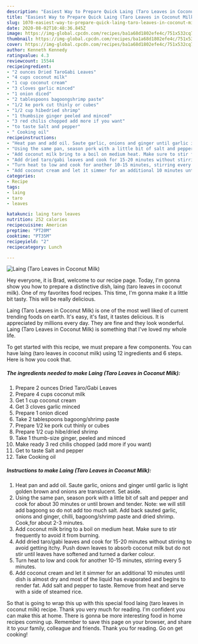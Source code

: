 ```yaml
---
description: "Easiest Way to Prepare Quick Laing (Taro Leaves in Coconut Milk)"
title: "Easiest Way to Prepare Quick Laing (Taro Leaves in Coconut Milk)"
slug: 1070-easiest-way-to-prepare-quick-laing-taro-leaves-in-coconut-milk
date: 2020-08-02T10:48:36.845Z
image: https://img-global.cpcdn.com/recipes/ba1a68d1802efe4c/751x532cq70/laing-taro-leaves-in-coconut-milk-recipe-main-photo.jpg
thumbnail: https://img-global.cpcdn.com/recipes/ba1a68d1802efe4c/751x532cq70/laing-taro-leaves-in-coconut-milk-recipe-main-photo.jpg
cover: https://img-global.cpcdn.com/recipes/ba1a68d1802efe4c/751x532cq70/laing-taro-leaves-in-coconut-milk-recipe-main-photo.jpg
author: Kenneth Kennedy
ratingvalue: 4.3
reviewcount: 15544
recipeingredient:
- "2 ounces Dried TaroGabi Leaves"
- "4 cups coconut milk"
- "1 cup coconut cream"
- "3 cloves garlic minced"
- "1 onion diced"
- "2 tablespoons bagoongshrimp paste"
- "1/2 ke pork cut thinly or cubes"
- "1/2 cup hibedried shrimp"
- "1 thumbsize ginger peeled and minced"
- "3 red chilis chopped add more if you want"
- "to taste Salt and pepper"
- " Cooking oil"
recipeinstructions:
- "Heat pan and add oil. Saute garlic, onions and ginger until garlic is light golden brown and onions are translucent. Set aside."
- "Using the same pan, season pork with a little bit of salt and pepper and cook for about 30 minutes or until brown and tender. Note: we will still add bagoong so do not add too much salt. Add back sauted garlic, onions and ginger, chilli, bagoong/shrimp paste and dried shrimp. Cook,for about 2-3 minutes."
- "Add coconut milk bring to a boil on medium heat. Make sure to stir frequently to avoid it from burning."
- "Add dried taro/gabi leaves and cook for 15-20 minutes without stirring to avoid getting itchy. Push down leaves to absorb coconut milk but do not stir until leaves have softened and turned a darker colour."
- "Turn heat to low and cook for another 10-15 minutes, stirring every 5 minutes."
- "Add coconut cream and let it simmer for an additional 10 minutes until dish is almost dry and most of the liquid has evaporated and begins to render fat. Add salt and pepper to taste. Remove from heat and serve with a side of steamed rice."
categories:
- Recipe
tags:
- laing
- taro
- leaves

katakunci: laing taro leaves 
nutrition: 252 calories
recipecuisine: American
preptime: "PT20M"
cooktime: "PT35M"
recipeyield: "2"
recipecategory: Lunch

---
```



![Laing (Taro Leaves in Coconut Milk)](https://img-global.cpcdn.com/recipes/ba1a68d1802efe4c/751x532cq70/laing-taro-leaves-in-coconut-milk-recipe-main-photo.jpg)

Hey everyone, it is Brad, welcome to our recipe page. Today, I'm gonna show you how to prepare a distinctive dish, laing (taro leaves in coconut milk). One of my favorites food recipes. This time, I'm gonna make it a little bit tasty. This will be really delicious.

Laing (Taro Leaves in Coconut Milk) is one of the most well liked of current trending foods on earth. It's easy, it's fast, it tastes delicious. It is appreciated by millions every day. They are fine and they look wonderful. Laing (Taro Leaves in Coconut Milk) is something that I've loved my whole life.




To get started with this recipe, we must prepare a few components. You can have laing (taro leaves in coconut milk) using 12 ingredients and 6 steps. Here is how you cook that.

<!--inarticleads1-->

##### The ingredients needed to make Laing (Taro Leaves in Coconut Milk):

1. Prepare 2 ounces Dried Taro/Gabi Leaves
1. Prepare 4 cups coconut milk
1. Get 1 cup coconut cream
1. Get 3 cloves garlic minced
1. Prepare 1 onion diced
1. Take 2 tablespoons bagoong/shrimp paste
1. Prepare 1/2 ke pork cut thinly or cubes
1. Prepare 1/2 cup hibe/dried shrimp
1. Take 1 thumb-size ginger, peeled and minced
1. Make ready 3 red chilis chopped (add more if you want)
1. Get to taste Salt and pepper
1. Take  Cooking oil




<!--inarticleads2-->

##### Instructions to make Laing (Taro Leaves in Coconut Milk):

1. Heat pan and add oil. Saute garlic, onions and ginger until garlic is light golden brown and onions are translucent. Set aside.
1. Using the same pan, season pork with a little bit of salt and pepper and cook for about 30 minutes or until brown and tender. Note: we will still add bagoong so do not add too much salt. Add back sauted garlic, onions and ginger, chilli, bagoong/shrimp paste and dried shrimp. Cook,for about 2-3 minutes.
1. Add coconut milk bring to a boil on medium heat. Make sure to stir frequently to avoid it from burning.
1. Add dried taro/gabi leaves and cook for 15-20 minutes without stirring to avoid getting itchy. Push down leaves to absorb coconut milk but do not stir until leaves have softened and turned a darker colour.
1. Turn heat to low and cook for another 10-15 minutes, stirring every 5 minutes.
1. Add coconut cream and let it simmer for an additional 10 minutes until dish is almost dry and most of the liquid has evaporated and begins to render fat. Add salt and pepper to taste. Remove from heat and serve with a side of steamed rice.




So that is going to wrap this up with this special food laing (taro leaves in coconut milk) recipe. Thank you very much for reading. I'm confident you can make this at home. There is gonna be more interesting food in home recipes coming up. Remember to save this page on your browser, and share it to your family, colleague and friends. Thank you for reading. Go on get cooking!
